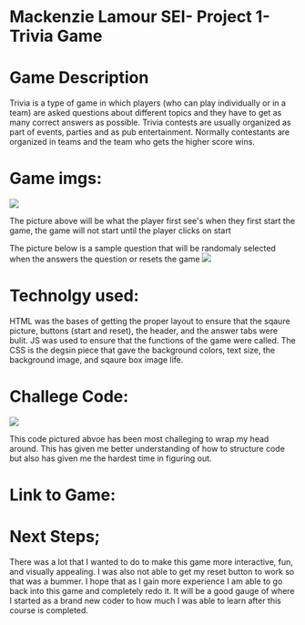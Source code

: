 # Mackenzie Lamour SEI- Project 1- Trivia Game 

# Game Description
Trivia is a type of game in which players (who can play individually or in a team) are asked questions about different topics and they have to get as many correct answers as possible. Trivia contests are usually organized as part of events, parties and as pub entertainment. Normally contestants are organized in teams and the team who gets the higher score wins.

# Game imgs:

![](../../../Desktop/Screen%20Shot%202022-08-15%20at%206.56.02%20AM.png)

The picture above will be what the player first see's when they first start the game, the game will not start until the player clicks on start 

The picture below is a sample question that will be randomaly selected when the answers the question or resets the game 
![](../../../Desktop/Screen%20Shot%202022-08-15%20at%206.56.17%20AM.png)

# Technolgy used: 
HTML was the bases of getting the proper layout to ensure that the sqaure picture, buttons (start and reset), the header, and the answer tabs were bulit. JS was used to ensure that the functions of the game were called. The CSS is the degsin piece that gave the background colors, text size, the background image, and sqaure box image life. 

# Challege Code:

![](../../../Desktop/Screen%20Shot%202022-08-15%20at%207.35.00%20AM.png)

This code pictured abvoe has been most challeging to wrap my head around. This has given me better understanding of how to structure code but also has given me the hardest time in figuring out. 

# Link to Game:

# Next Steps; 

There was a lot that I wanted to do to make this game more interactive, fun, and visually appealing. I was also not able to get my reset button to work so that was a bummer. I hope that as I gain more experience I am able to go back into this game and completely redo it. It will be a good gauge of where I started as a brand new coder to how much I was able to learn after this course is completed. 
